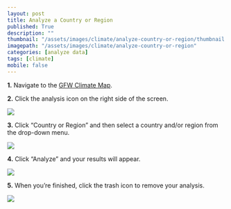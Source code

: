 ```yaml
---
layout: post
title: Analyze a Country or Region
published: True
description: ""
thumbnail: "/assets/images/climate/analyze-country-or-region/thumbnail.png"
imagepath: "/assets/images/climate/analyze-country-or-region"
categories: [analyze data]
tags: [climate]
mobile: false
---
```



<div id="desktopContent" class="content">
  <p><strong>1.</strong> Navigate to the <a href="/map" target="_blank">GFW Climate Map</a>.</p>
  <p><strong>2.</strong> Click the analysis icon on the right side of the screen.</p>
  <p><img src="{{site.sub_url}}{{page.imagepath}}/desktop/Image29.png"/></p>
  <p><strong>3.</strong> Click “Country or Region” and then select a country and/or region from the drop-down menu.</p>
  <p><img src="{{site.sub_url}}{{page.imagepath}}/desktop/Image34.png"/></p>
  <p><strong>4.</strong> Click “Analyze” and your results will appear.</p>
  <p><img src="{{site.sub_url}}{{page.imagepath}}/desktop/Image35.png"/></p>
  <p><strong>5.</strong> When you’re finished, click the trash icon to remove your analysis.</p>
  <p><img src="{{site.sub_url}}{{page.imagepath}}/desktop/Image36.png"/></p>
</div>



<div id="mobileContent" class="content">
</div>
